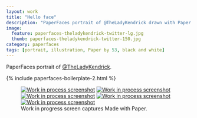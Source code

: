 ```yaml
---
layout: work
title: "Hello face"
description: "PaperFaces portrait of @TheLadyKendrick drawn with Paper by 53 on an iPad."
image: 
  feature: paperfaces-theladykendrick-twitter-lg.jpg
  thumb: paperfaces-theladykendrick-twitter-150.jpg
category: paperfaces
tags: [portrait, illustration, Paper by 53, black and white]
---
```


PaperFaces portrait of [@TheLadyKendrick](http://twitter.com/TheLadyKendrick).

{% include paperfaces-boilerplate-2.html %}

<figure class="third">
	<a href="{{ site.url }}/images/paperfaces-theladykendrick-process-1-lg.jpg"><img src="{{ site.url }}/images/paperfaces-theladykendrick-process-1-600.jpg" alt="Work in process screenshot"></a>
	<a href="{{ site.url }}/images/paperfaces-theladykendrick-process-2-lg.jpg"><img src="{{ site.url }}/images/paperfaces-theladykendrick-process-2-600.jpg" alt="Work in process screenshot"></a>
	<a href="{{ site.url }}/images/paperfaces-theladykendrick-process-3-lg.jpg"><img src="{{ site.url }}/images/paperfaces-theladykendrick-process-3-600.jpg" alt="Work in process screenshot"></a>
	<a href="{{ site.url }}/images/paperfaces-theladykendrick-process-4-lg.jpg"><img src="{{ site.url }}/images/paperfaces-theladykendrick-process-4-600.jpg" alt="Work in process screenshot"></a>
	<a href="{{ site.url }}/images/paperfaces-theladykendrick-process-5-lg.jpg"><img src="{{ site.url }}/images/paperfaces-theladykendrick-process-5-600.jpg" alt="Work in process screenshot"></a>
	<figcaption>Work in progress screen captures Made with Paper.</figcaption>
</figure>
